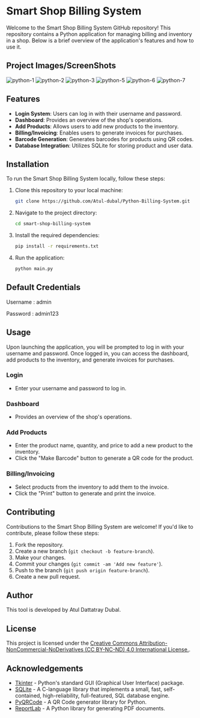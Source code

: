 # Smart Shop Billing System

Welcome to the Smart Shop Billing System GitHub repository! This repository contains a Python application for managing billing and inventory in a shop. Below is a brief overview of the application's features and how to use it.

## Project Images/ScreenShots
![python-1](https://github.com/user-attachments/assets/ed339213-cca9-4584-924c-1129f630697b)
![python-2](https://github.com/user-attachments/assets/185db411-8066-420b-8933-4affe71a1d4f)
![python-3](https://github.com/user-attachments/assets/0da0a1e0-1649-403e-913b-234edc93728e)
![python-5](https://github.com/user-attachments/assets/97a90cb8-c495-415c-803e-b0eaf4fcfae0)
![python-6](https://github.com/user-attachments/assets/a49679b6-ec32-47d2-b1ed-b171f4d55789)
![python-7](https://github.com/user-attachments/assets/3f099960-24d5-4db9-9209-485706ba6b35)

## Features

- **Login System**: Users can log in with their username and password.
- **Dashboard**: Provides an overview of the shop's operations.
- **Add Products**: Allows users to add new products to the inventory.
- **Billing/Invoicing**: Enables users to generate invoices for purchases.
- **Barcode Generation**: Generates barcodes for products using QR codes.
- **Database Integration**: Utilizes SQLite for storing product and user data.

## Installation

To run the Smart Shop Billing System locally, follow these steps:

1. Clone this repository to your local machine:

   ```bash
   git clone https://github.com/Atul-dubal/Python-Billing-System.git
   ```

2. Navigate to the project directory:

   ```bash
   cd smart-shop-billing-system
   ```

3. Install the required dependencies:

   ```bash
   pip install -r requirements.txt
   ```

4. Run the application:

   ```bash
   python main.py
   ```
## Default Credentials
Username : admin

Password : admin123
## Usage

Upon launching the application, you will be prompted to log in with your username and password. Once logged in, you can access the dashboard, add products to the inventory, and generate invoices for purchases.

### Login

- Enter your username and password to log in.

### Dashboard

- Provides an overview of the shop's operations.

### Add Products

- Enter the product name, quantity, and price to add a new product to the inventory.
- Click the "Make Barcode" button to generate a QR code for the product.

### Billing/Invoicing

- Select products from the inventory to add them to the invoice.
- Click the "Print" button to generate and print the invoice.

## Contributing

Contributions to the Smart Shop Billing System are welcome! If you'd like to contribute, please follow these steps:

1. Fork the repository.
2. Create a new branch (`git checkout -b feature-branch`).
3. Make your changes.
4. Commit your changes (`git commit -am 'Add new feature'`).
5. Push to the branch (`git push origin feature-branch`).
6. Create a new pull request.

## Author

This tool is developed by Atul Dattatray Dubal.

## License

This project is licensed under the [Creative Commons Attribution-NonCommercial-NoDerivatives (CC BY-NC-ND) 4.0 International License.](LICENSE).

## Acknowledgements

- [Tkinter](https://docs.python.org/3/library/tkinter.html) - Python's standard GUI (Graphical User Interface) package.
- [SQLite](https://www.sqlite.org/index.html) - A C-language library that implements a small, fast, self-contained, high-reliability, full-featured, SQL database engine.
- [PyQRCode](https://pypi.org/project/PyQRCode/) - A QR Code generator library for Python.
- [ReportLab](https://www.reportlab.com/devspot/) - A Python library for generating PDF documents.
